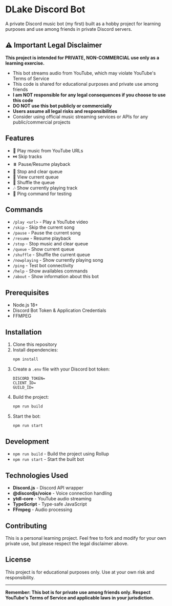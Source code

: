 # DLake Discord Bot

A private Discord music bot (my first) built as a hobby project for learning purposes and use among friends in private Discord servers.

## ⚠️ Important Legal Disclaimer

**This project is intended for PRIVATE, NON-COMMERCIAL use only as a learning exercise.**

- This bot streams audio from YouTube, which may violate YouTube's Terms of Service
- This code is shared for educational purposes and private use among friends
- **I am NOT responsible for any legal consequences if you choose to use this code**
- **DO NOT use this bot publicly or commercially**
- **Users assume all legal risks and responsibilities**
- Consider using official music streaming services or APIs for any public/commercial projects

## Features

- 🎵 Play music from YouTube URLs
- ⏭️ Skip tracks
- ⏸️ Pause/Resume playback
- 🛑 Stop and clear queue
- 📜 View current queue
- 🔀 Shuffle the queue
- 🎶 Show currently playing track
- 🏓 Ping command for testing

## Commands

- `/play <url>` - Play a YouTube video
- `/skip` - Skip the current song
- `/pause` - Pause the current song
- `/resume` - Resume playback
- `/stop` - Stop music and clear queue
- `/queue` - Show current queue
- `/shuffle` - Shuffle the current queue
- `/nowplaying` - Show currently playing song
- `/ping` - Test bot connectivity
- `/help` - Show availables commands
- `/about` - Show information about this bot


## Prerequisites

- Node.js 18+ 
- Discord Bot Token & Application Credentials
- FFMPEG

## Installation

1. Clone this repository
2. Install dependencies:
   ```bash
   npm install
   ```
3. Create a `.env` file with your Discord bot token:
   ```
   DISCORD_TOKEN=
   CLIENT_ID=
   GUILD_ID=
   ```
4. Build the project:
   ```bash
   npm run build
   ```
5. Start the bot:
   ```bash
   npm run start
   ```

## Development

- `npm run build` - Build the project using Rollup
- `npm run start` - Start the built bot
  
## Technologies Used

- **Discord.js** - Discord API wrapper
- **@discordjs/voice** - Voice connection handling
- **ytdl-core** - YouTube audio streaming
- **TypeScript** - Type-safe JavaScript
- **FFmpeg** - Audio processing

## Contributing

This is a personal learning project. Feel free to fork and modify for your own private use, but please respect the legal disclaimer above.

## License

This project is for educational purposes only. Use at your own risk and responsibility.

---

**Remember: This bot is for private use among friends only. Respect YouTube's Terms of Service and applicable laws in your jurisdiction.**

